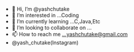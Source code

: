 - 👋 Hi, I’m @yashchutake
- 👀 I’m interested in ...Coding 
- 🌱 I’m currently learning ...C,Java,Etc
- 💞️ I’m looking to collaborate on ...
- 📫 How to reach me ...yashchutake@gmail.com
-  @yash_chutake(Instagram)
<!---
yashchutake10/yashchutake10 is a ✨ special ✨ repository because its `README.md` (this file) appears on your GitHub profile.
You can click the Preview link to take a look at your changes.
--->
